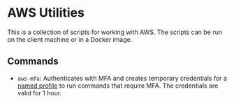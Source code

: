 # AWS Utilities

This is a collection of scripts for working with AWS. The scripts can be run on the client machine or in a Docker image.

## Commands

* `aws-mfa`: Authenticates with MFA and creates temporary credentials for a [named profile](https://docs.aws.amazon.com/cli/latest/userguide/cli-configure-profiles.html) to run commands that require MFA. The credentials are valid for 1 hour.
